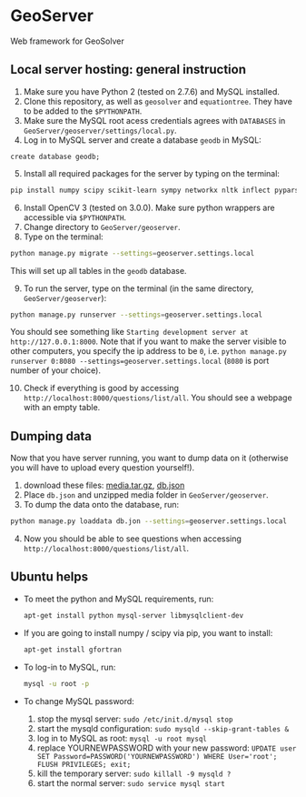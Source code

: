 # GeoServer
Web framework for GeoSolver

## Local server hosting: general instruction
1. Make sure you have Python 2 (tested on 2.7.6) and MySQL installed.
2. Clone this repository, as well as `geosolver` and `equationtree`. They have to be added to the `$PYTHONPATH`. 
3. Make sure the MySQL root acess credentials agrees with `DATABASES` in `GeoServer/geoserver/settings/local.py`.
4. Log in to MySQL server and create a database `geodb` in MySQL: 
  ```mysql
  create database geodb;
  ```
  
5. Install all required packages for the server by typing on the terminal: 
  ```bash
  pip install numpy scipy scikit-learn sympy networkx nltk inflect pyparsing matplotlib pydot2 mysql-python django django-picklefield jsonfield django-storages boto django-modeldict pillow unipath beautifulsoup4 requests
  ```
  
6. Install OpenCV 3 (tested on 3.0.0). Make sure python wrappers are accessible via `$PYTHONPATH`.
7. Change directory to `GeoServer/geoserver`. 
8. Type on the terminal: 
  ```bash
  python manage.py migrate --settings=geoserver.settings.local
  ```
  This will set up all tables in the `geodb` database.

9. To run the server, type on the terminal (in the same directory, `GeoServer/geoserver`): 
  ```bash
  python manage.py runserver --settings=geoserver.settings.local
  ```

  You should see something like `Starting development server at http://127.0.0.1:8000`.
  Note that if you want to make the server visible to other computers, you specify the ip address to be `0`, i.e. `python manage.py runserver 0:8080 --settings=geoserver.settings.local` (`8080` is port number of your choice).
  
10. Check if everything is good by accessing `http://localhost:8000/questions/list/all`. You should see a webpage with an empty table.

## Dumping data
Now that you have server running, you want to dump data on it (otherwise you will have to upload every question yourself!).

1. download these files: [media.tar.gz](https://drive.google.com/file/d/0B_NX3z_sIBWTel9sRUNmbWdvSzQ/view?usp=sharing), [db.json](https://drive.google.com/file/d/0B_NX3z_sIBWTS3l4VUd2cUZvb1k/view?usp=sharing)
2. Place `db.json` and unzipped media folder in `GeoServer/geoserver`.
3. To dump the data onto the database, run:
  ```bash
  python manage.py loaddata db.jon --settings=geoserver.settings.local
  ```
  
4. Now you should be able to see questions when accessing `http://localhost:8000/questions/list/all`.

## Ubuntu helps
* To meet the python and MySQL requirements, run:
  ```bash
  apt-get install python mysql-server libmysqlclient-dev
  ```
  
* If you are going to install numpy / scipy via pip, you want to install:
  ```bash
  apt-get install gfortran
  ```
  
* To log-in to MySQL, run:
  ```bash
  mysql -u root -p
  ```
  
* To change MySQL password:
  1. stop the mysql server: `sudo /etc/init.d/mysql stop`
  2. start the mysqld configuration: `sudo mysqld --skip-grant-tables &`
  3. log in to MySQL as root: `mysql -u root mysql`
  4. replace YOURNEWPASSWORD with your new password: `UPDATE user SET Password=PASSWORD('YOURNEWPASSWORD') WHERE User='root'; FLUSH PRIVILEGES; exit;`
  5. kill the temporary server: `sudo killall -9 mysqld ?`
  6. start the normal server: `sudo service mysql start`
